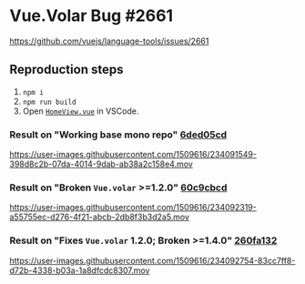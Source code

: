 # Vue.Volar Bug #2661

https://github.com/vuejs/language-tools/issues/2661

## Reproduction steps

1. `npm i`
1. `npm run build`
1. Open [`HomeView.vue`](dev/src/views/HomeView.vue) in VSCode.

### Result on "Working base mono repo" [6ded05cd](https://github.com/roydukkey/moist/commit/6ded05cdff151ad5c418426935b17f722182346d)

https://user-images.githubusercontent.com/1509616/234091549-398d8c2b-07da-4014-9dab-ab38a2c158e4.mov

### Result on "Broken `Vue.volar` >=1.2.0" [60c9cbcd](https://github.com/roydukkey/moist/commit/60c9cbcd8b6d3037dae12dc5d195fc8676e42efb)

https://user-images.githubusercontent.com/1509616/234092319-a55755ec-d276-4f21-abcb-2db8f3b3d2a5.mov

### Result on "Fixes `Vue.volar` 1.2.0; Broken >=1.4.0" [260fa132](https://github.com/roydukkey/moist/commit/260fa13239c00d6ed43a1071d280ebcf4103e6ff)

https://user-images.githubusercontent.com/1509616/234092754-83cc7ff8-d72b-4338-b03a-1a8dfcdc8307.mov
